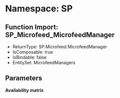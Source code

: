 # Namespace: SP

## Function Import: SP_Microfeed_MicrofeedManager

- ReturnType: SP.Microfeed.MicrofeedManager
- IsComposable: true
- IsBindable: false
- EntitySet: MicrofeedManagers

## Parameters

**Availability matrix**

